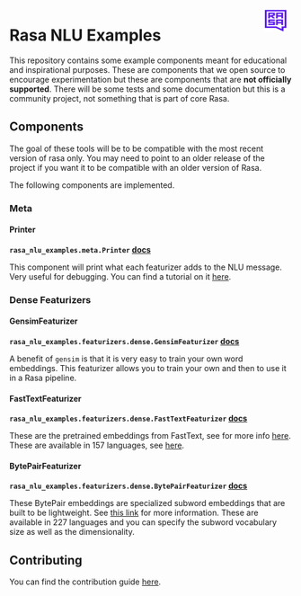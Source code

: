 <img src="square-logo.svg" width=40 height=40 style="margin: 10px;" align="right">

# Rasa NLU Examples

This repository contains some example components meant for educational and inspirational
purposes. These are components that we open source to encourage experimentation but
these are components that are **not officially supported**. There will be some tests
and some documentation but this is a community project, not something that is part of core Rasa.

## Components

The goal of these tools will be to be compatible with the most recent version of
rasa only. You may need to point to an older release of the project if you want
it to be compatible with an older version of Rasa.

The following components are implemented.

### Meta

#### Printer

**`rasa_nlu_examples.meta.Printer` [docs](docs/meta/printer/)**

This component will print what each featurizer adds to the NLU message. Very useful for debugging.
You can find a tutorial on it [here](https://blog.rasa.com/custom-printer-component/).

### Dense Featurizers

#### GensimFeaturizer

**`rasa_nlu_examples.featurizers.dense.GensimFeaturizer` [docs](docs/featurizer/gensim/)**

A benefit of `gensim` is that it is very easy to train your own word embeddings. This
featurizer allows you to train your own and then to use it in a Rasa pipeline.

#### FastTextFeaturizer

**`rasa_nlu_examples.featurizers.dense.FastTextFeaturizer` [docs](docs/featurizer/fasttext/)**

These are the pretrained embeddings from FastText, see for more info [here](https://fasttext.cc/).
These are available in 157 languages, see [here](https://fasttext.cc/docs/en/crawl-vectors.html#models).

#### BytePairFeaturizer

**`rasa_nlu_examples.featurizers.dense.BytePairFeaturizer` [docs](docs/featurizer/bytepair/)**

These BytePair embeddings are specialized subword embeddings that are built to be lightweight.
See [this link](https://nlp.h-its.org/bpemb/) for more information. These are available in 227 languages and
you can specify the subword vocabulary size as well as the dimensionality.

## Contributing

You can find the contribution guide [here](https://rasahq.github.io/rasa-nlu-examples/contributing/).
